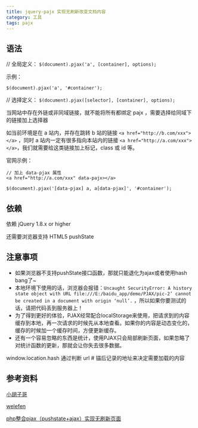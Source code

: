 ```yaml
---
title: jquery-pajx 实现无刷新改变文档内容
category: 工具
tags: pajx
---
```


## 语法

// 全局定义：
`$(document).pjax('a', [container], options);`

示例：

`$(document).pjax('a', '#container');`


// 选择定义：
`$(document).pjax([selector], [container], options);`

当网站中存在外链或非同域链接，就不能将所有都绑定 pajx ，需要选择给同域下的链接加上选择器

如当前环境是在 a 站内，并存在跳转 b 站的链接 `<a href="http://b.com/xxx"></a>` ，同时 a 站内一定有很多指向本站内的链接 `<a href="http://a.com/xxx"></a>`，我们就需要给这类链接加上标记，class 或 id 等。

官网示例：

~~~
// 加上 data-pjax 属性
<a href="http://a.com/xxx" data-pajx></a>

$(document).pjax('[data-pjax] a, a[data-pjax]', '#container');
~~~

## 依赖

依赖 jQuery 1.8.x or higher

还需要浏览器支持 HTML5 pushState

## 注意事项

+ 如果浏览器不支持pushState接口函数，那就只能退化为ajax或者使用hash bang了~
+ 本地环境下使用的话，浏览器会报错：`Uncaught SecurityError: A history state object with URL file:///E:/baidu_app/demo/PJAX/pic-2’ cannot be created in a document with origin ‘null’.` ，所以如果你要测试的话，请把代码丢到服务器上！
+ 为了得到更好的体验，PJAX经常配合localStorage来使用，把请求到的内容缓存到本地，再一次请求的时候先从本地查看。如果你的内容是动态变化的，缓存的时候加一个缓存时间，方便更新缓存。
+ 还有一个容易忽略的东西是统计，使用PJAX只会局部刷新页面，如果忽略了对统计函数的更新，那就会让你失去很多数据。

window.location.hash 通过判断 url # 锚后记录的地址来决定需要加载的内容

## 参考资料

[小胡子哥](http://barretlee.com/blog/2013/12/06/cb-history-api-in-html5/)

[welefen](http://www.welefen.com/pjax-for-ajax-and-pushstate.html)

[php整合pjax（pushstate+ajax）实现无刷新页面](http://my.oschina.net/ekc/blog/81263)